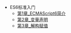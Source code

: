 * ES6标准入门
  * [第1章_ECMAScript6简介](/study/ES6标准入门/第1章_ECMAScript6简介.md)
  * [第2章_变量声明](/study/ES6标准入门/第2章_变量声明.md)
  * [第3章_解构赋值](/study/ES6标准入门/第3章_解构赋值.md)
